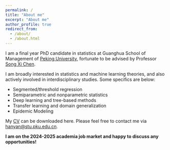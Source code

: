 ```yaml
---
permalink: /
title: "About me"
excerpt: "About me"
author_profile: true
redirect_from: 
  - /about/
  - /about.html
---
```




I am a final year PhD candidate in statistics at Guanghua School of Management of [Peking University](https://en.gsm.pku.edu.cn/statistic), fortunate to be advised by Professor [Song Xi Chen](http://songxichen.com). 

I am broadly interested in statistics and machine learning theories, and also actively involved in interdisciplinary studies. Some specifics are below:

- Segmented/threshold regression
- Semiparametric and nonparametric statistics
- Deep learning and tree-based methods 
- Transfer learning and domain generalization
- Epidemic Modeling

My [CV](http://hanyan-stat.github.io/files/CV_HanYan.pdf) can be downloaded here. Please feel free to contact me via [hanyan@stu.pku.edu.cn](hanyan@stu.pku.edu.cn). 

**I am on the 2024-2025 academia job market and happy to discuss any opportunities!** 

